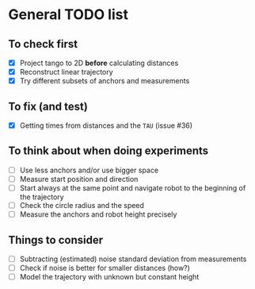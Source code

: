 # General TODO list

## To check first
 - [x] Project tango to 2D **before** calculating distances
 - [x] Reconstruct linear trajectory
 - [x] Try different subsets of anchors and measurements

## To fix (and test)
 - [x] Getting times from distances and the `TAU` (issue #36)

## To think about when doing experiments

 - [ ] Use less anchors and/or use bigger space
 - [ ] Measure start position and direction
 - [ ] Start always at the same point and navigate robot to the beginning of 
 the trajectory
 - [ ] Check the circle radius and the speed
 - [ ] Measure the anchors and robot height precisely

## Things to consider 
 - [ ] Subtracting (estimated) noise standard deviation from measurements
 - [ ] Check if noise is better for smaller distances (how?)
 - [ ] Model the trajectory with unknown but constant height
